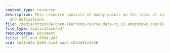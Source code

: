 ```yaml
---
content_type: resource
description: This resource consists of muddy points on the topic of intro concepts
  and definitions.
file: /media/https%3A/open-learning-course-data-rc.s3.amazonaws.com/16-01-unified-engineering-i-ii-iii-iv-fall-2005-spring-2006/4e314d3eb5052ce4aaabc644e81c6246_f01_mud_0304.pdf
file_type: application/pdf
resourcetype: Document
title: f01_mud_0304.pdf
uid: 4e314d3e-b505-2ce4-aaab-c644e81c6246
---
```

